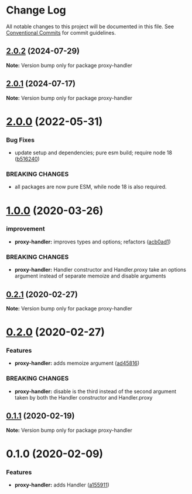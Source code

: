 # Change Log

All notable changes to this project will be documented in this file.
See [Conventional Commits](https://conventionalcommits.org) for commit guidelines.

## [2.0.2](https://github.com/rafamel/utils/compare/proxy-handler@2.0.1...proxy-handler@2.0.2) (2024-07-29)

**Note:** Version bump only for package proxy-handler

## [2.0.1](https://github.com/rafamel/utils/compare/proxy-handler@2.0.0...proxy-handler@2.0.1) (2024-07-17)

**Note:** Version bump only for package proxy-handler

# [2.0.0](https://github.com/rafamel/utils/compare/proxy-handler@1.0.0...proxy-handler@2.0.0) (2022-05-31)

### Bug Fixes

* update setup and dependencies; pure esm build; require node 18 ([b516240](https://github.com/rafamel/utils/commit/b5162408aa497ab5129eae08b2a708259d5b32c1))

### BREAKING CHANGES

* all packages are now pure ESM, while node 18 is also required.

# [1.0.0](https://github.com/rafamel/utils/compare/proxy-handler@0.2.1...proxy-handler@1.0.0) (2020-03-26)

### improvement

* **proxy-handler:** improves types and options; refactors ([acb0ad1](https://github.com/rafamel/utils/commit/acb0ad15df0a088f5dc5576cfa0e9ef4aaaaec35))

### BREAKING CHANGES

* **proxy-handler:** Handler constructor and Handler.proxy take an options argument instead of separate
memoize and disable arguments

## [0.2.1](https://github.com/rafamel/utils/compare/proxy-handler@0.2.0...proxy-handler@0.2.1) (2020-02-27)

**Note:** Version bump only for package proxy-handler

# [0.2.0](https://github.com/rafamel/utils/compare/proxy-handler@0.1.1...proxy-handler@0.2.0) (2020-02-27)

### Features

* **proxy-handler:** adds memoize argument ([ad45816](https://github.com/rafamel/utils/commit/ad458160f3b25c993498b6df0134a132f196e68f))

### BREAKING CHANGES

* **proxy-handler:** disable is the third instead of the second argument taken by both the Handler
constructor and Handler.proxy

## [0.1.1](https://github.com/rafamel/utils/compare/proxy-handler@0.1.0...proxy-handler@0.1.1) (2020-02-19)

**Note:** Version bump only for package proxy-handler

# 0.1.0 (2020-02-09)

### Features

* **proxy-handler:** adds Handler ([a155911](https://github.com/rafamel/utils/commit/a1559113862b995ef3e1f97078086825444d7236))
